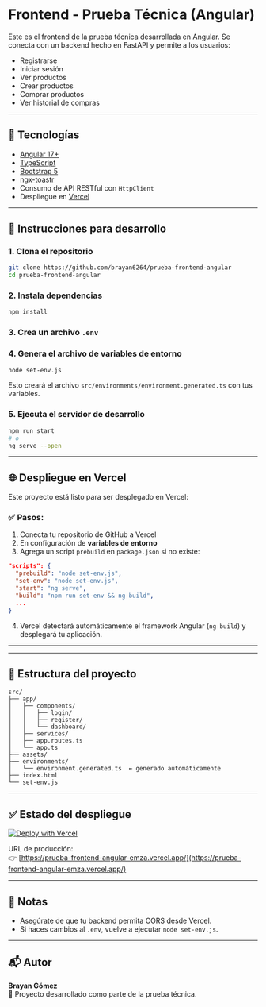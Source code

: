 # Frontend - Prueba Técnica (Angular)

Este es el frontend de la prueba técnica desarrollada en Angular. Se conecta con un backend hecho en FastAPI y permite a los usuarios:

- Registrarse
- Iniciar sesión
- Ver productos
- Crear productos
- Comprar productos
- Ver historial de compras

---

## 🧱 Tecnologías

- [Angular 17+](https://angular.io/)
- [TypeScript](https://www.typescriptlang.org/)
- [Bootstrap 5](https://getbootstrap.com/)
- [ngx-toastr](https://www.npmjs.com/package/ngx-toastr)
- Consumo de API RESTful con `HttpClient`
- Despliegue en [Vercel](https://vercel.com/)

---

## 🚀 Instrucciones para desarrollo

### 1. Clona el repositorio

```bash
git clone https://github.com/brayan6264/prueba-frontend-angular
cd prueba-frontend-angular
```

### 2. Instala dependencias

```bash
npm install
```

### 3. Crea un archivo `.env`


### 4. Genera el archivo de variables de entorno

```bash
node set-env.js
```

Esto creará el archivo `src/environments/environment.generated.ts` con tus variables.

### 5. Ejecuta el servidor de desarrollo

```bash
npm run start
# o
ng serve --open
```

---

## 🌐 Despliegue en Vercel

Este proyecto está listo para ser desplegado en Vercel:

### ✅ Pasos:

1. Conecta tu repositorio de GitHub a Vercel
2. En configuración de **variables de entorno**
3. Agrega un script `prebuild` en `package.json` si no existe:

```json
"scripts": {
  "prebuild": "node set-env.js",
  "set-env": "node set-env.js",
  "start": "ng serve",
  "build": "npm run set-env && ng build",
  ...
}
```

4. Vercel detectará automáticamente el framework Angular (`ng build`) y desplegará tu aplicación.

---

---

## 📁 Estructura del proyecto

```
src/
├── app/
│   ├── components/
│   │   ├── login/
│   │   ├── register/
│   │   └── dashboard/
│   ├── services/
│   ├── app.routes.ts
│   └── app.ts
├── assets/
├── environments/
│   └── environment.generated.ts  ← generado automáticamente
├── index.html
└── set-env.js
```

---

## ✅ Estado del despliegue

[![Deploy with Vercel](https://vercel.com/button)](https://prueba-frontend-angular-emza.vercel.app/)

URL de producción:  
👉 [https://prueba-frontend-angular-emza.vercel.app/](https://prueba-frontend-angular-emza.vercel.app/)

---

## 📌 Notas

- Asegúrate de que tu backend permita CORS desde Vercel.
- Si haces cambios al `.env`, vuelve a ejecutar `node set-env.js`.

---

## 📬 Autor

**Brayan Gómez**  
💼 Proyecto desarrollado como parte de la prueba técnica.